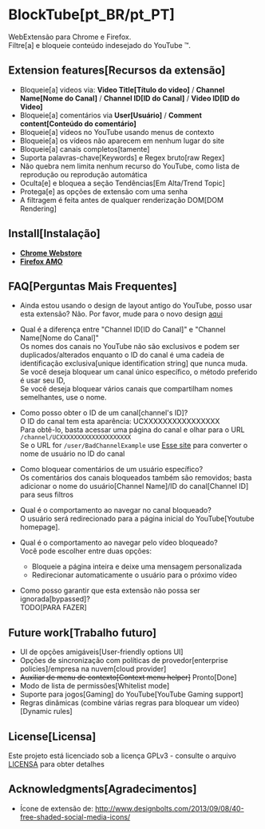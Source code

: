 # BlockTube[pt_BR/pt_PT]

WebExtensão para Chrome e Firefox.  
Filtre[a] e bloqueie conteúdo indesejado do YouTube ™.

## Extension features[Recursos da extensão]

* Bloqueie[a] videos via: **Video Title[Título do video]** / **Channel Name[Nome do Canal]** / **Channel ID[ID do Canal]** / **Video ID[ID do Video]**
* Bloqueie[a] comentários via **User[Usuário]** / **Comment content[Conteúdo do comentário]**
* Bloqueie[a] vídeos no YouTube usando menus de contexto
* Bloqueie[a] os vídeos não aparecem em nenhum lugar do site
* Bloqueie[a] canais completos[tamente]
* Suporta palavras-chave[Keywords] e Regex bruto[raw Regex]
* Não quebra nem limita nenhum recurso do YouTube, como lista de reprodução ou reprodução automática
* Oculta[e] e bloquea a seção Tendências[Em Alta/Trend Topic]
* Protega[e] as opções de extensão com uma senha
* A filtragem é feita antes de qualquer renderização DOM[DOM Rendering]


## Install[Instalação]

* [**Chrome Webstore**](https://chrome.google.com/webstore/detail/blocktube/bbeaicapbccfllodepmimpkgecanonai?hl=en-US)
* [**Firefox AMO**](https://addons.mozilla.org/en-US/firefox/addon/blocktube/)

## FAQ[Perguntas Mais Frequentes]
* Ainda estou usando o design de layout antigo do YouTube, posso usar esta extensão? 
  Não. Por favor, mude para o novo design [aqui](https://www.youtube.com/new)  
  
* Qual é a diferença entre "Channel ID[ID do Canal]" e "Channel Name[Nome do Canal]"  
  Os nomes dos canais no YouTube não são exclusivos e podem ser duplicados/alterados 
  enquanto o ID do canal é uma cadeia de identificação exclusiva[unique identification string] que nunca muda.  
  Se você deseja bloquear um canal único específico, o método preferido é usar seu ID,  
  Se você deseja bloquear vários canais que compartilham nomes semelhantes, use o nome.

* Como posso obter o ID de um canal[channel's ID]?  
  O ID do canal tem esta aparência: UCXXXXXXXXXXXXXXXX  
  Para obtê-lo, basta acessar uma página do canal e olhar para o URL `/channel/UCXXXXXXXXXXXXXXXXXXXX`  
  Se o URL for `/user/BadChannelExample` use [Esse site](http://johnnythetank.github.io/youtube-channel-name-converter/) para converter o nome de usuário no ID do canal

* Como bloquear comentários de um usuário específico?  
  Os comentários dos canais bloqueados também são removidos; basta adicionar o nome do usuário[Channel Name]/ID do canal[Channel ID]
  para seus filtros

* Qual é o comportamento ao navegar no canal bloqueado?  
  O usuário será redirecionado para a página inicial do YouTube[Youtube homepage].

* Qual é o comportamento ao navegar pelo vídeo bloqueado?  
  Você pode escolher entre duas opções:
  - Bloqueie a página inteira e deixe uma mensagem personalizada
  - Redirecionar automaticamente o usuário para o próximo vídeo

* Como posso garantir que esta extensão não possa ser ignorada[bypassed]?   
  TODO[PARA FAZER]
  
## Future work[Trabalho futuro]

* UI de opções amigáveis[User-friendly options UI]
* Opções de sincronização com políticas de provedor[enterprise policies]/empresa na nuvem[cloud provider]
* ~~Auxiliar de menu de contexto[Context menu helper]~~ Pronto[Done]
* Modo de lista de permissões[Whitelist mode]
* Suporte para jogos[Gaming] do YouTube[YouTube Gaming support]
* Regras dinâmicas (combine várias regras para bloquear um vídeo)[Dynamic rules]

## License[Licensa]

Este projeto está licenciado sob a licença GPLv3 - consulte o arquivo [LICENSA](LICENSA) para obter detalhes

## Acknowledgments[Agradecimentos]

* Ícone de extensão de: http://www.designbolts.com/2013/09/08/40-free-shaded-social-media-icons/
